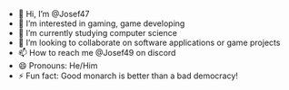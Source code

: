 - 👋 Hi, I’m @Josef47
- 👀 I’m interested in gaming, game developing
- 🌱 I’m currently studying computer science
- 💞️ I’m looking to collaborate on software applications or game projects
- 📫 How to reach me @Josef49 on discord
- 😄 Pronouns: He/Him
- ⚡ Fun fact: Good monarch is better than a bad democracy!

<!---
Josef47/Josef47 is a ✨ special ✨ repository because its `README.md` (this file) appears on your GitHub profile.
You can click the Preview link to take a look at your changes.
--->
